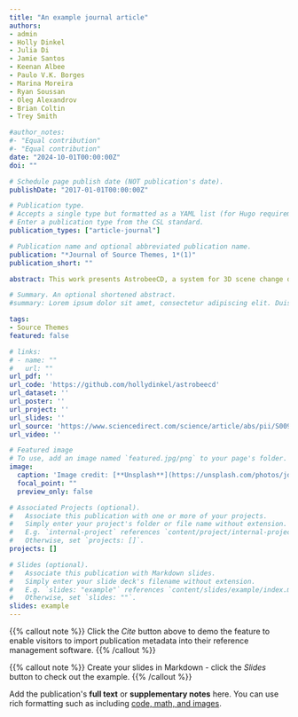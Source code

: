 ```yaml
---
title: "An example journal article"
authors:
- admin
- Holly Dinkel
- Julia Di
- Jamie Santos
- Keenan Albee 
- Paulo V.K. Borges
- Marina Moreira
- Ryan Soussan
- Oleg Alexandrov
- Brian Coltin
- Trey Smith

#author_notes:
#- "Equal contribution"
#- "Equal contribution"
date: "2024-10-01T00:00:00Z"
doi: ""

# Schedule page publish date (NOT publication's date).
publishDate: "2017-01-01T00:00:00Z"

# Publication type.
# Accepts a single type but formatted as a YAML list (for Hugo requirements).
# Enter a publication type from the CSL standard.
publication_types: ["article-journal"]

# Publication name and optional abbreviated publication name.
publication: "*Journal of Source Themes, 1*(1)"
publication_short: ""

abstract: This work presents AstrobeeCD, a system for 3D scene change detection toward near-real-time environmental awareness of space outposts using the Astrobee free-flying robot in microgravity. Assistive free-flyer robots autonomously caring for future crewed space habitats must be able to detect day-to-day interior changes to track inventory, detect and diagnose faults, and monitor the outpost status. A set of image and depth data from one time step is used to reconstruct a 3D model of the environment. The 3D model is used as the basis for comparison for free-flyer environment surveys at future time steps, where an image-based change detection algorithm identifies inconsistencies against the 3D model. Change detection is demonstrated using real image and pose data collected by an Astrobee robot in a test environment on Earth at NASA Ames Research Center and from microgravity aboard the International Space Station. Change detection computation time and performance are quantitatively evaluated on the test data captured on Earth, and it identifies scene changes more quickly than a point cloud clustering-based algorithm applied to data from the same surveys.

# Summary. An optional shortened abstract.
#summary: Lorem ipsum dolor sit amet, consectetur adipiscing elit. Duis posuere tellus ac convallis placerat. Proin tincidunt magna sed ex sollicitudin condimentum.

tags:
- Source Themes
featured: false

# links:
# - name: ""
#   url: ""
url_pdf: ''
url_code: 'https://github.com/hollydinkel/astrobeecd'
url_dataset: ''
url_poster: ''
url_project: ''
url_slides: ''
url_source: 'https://www.sciencedirect.com/science/article/abs/pii/S0094576524003539'
url_video: ''

# Featured image
# To use, add an image named `featured.jpg/png` to your page's folder. 
image:
  caption: 'Image credit: [**Unsplash**](https://unsplash.com/photos/jdD8gXaTZsc)'
  focal_point: ""
  preview_only: false

# Associated Projects (optional).
#   Associate this publication with one or more of your projects.
#   Simply enter your project's folder or file name without extension.
#   E.g. `internal-project` references `content/project/internal-project/index.md`.
#   Otherwise, set `projects: []`.
projects: []

# Slides (optional).
#   Associate this publication with Markdown slides.
#   Simply enter your slide deck's filename without extension.
#   E.g. `slides: "example"` references `content/slides/example/index.md`.
#   Otherwise, set `slides: ""`.
slides: example
---
```


{{% callout note %}}
Click the *Cite* button above to demo the feature to enable visitors to import publication metadata into their reference management software.
{{% /callout %}}

{{% callout note %}}
Create your slides in Markdown - click the *Slides* button to check out the example.
{{% /callout %}}

Add the publication's **full text** or **supplementary notes** here. You can use rich formatting such as including [code, math, and images](https://docs.hugoblox.com/content/writing-markdown-latex/).
